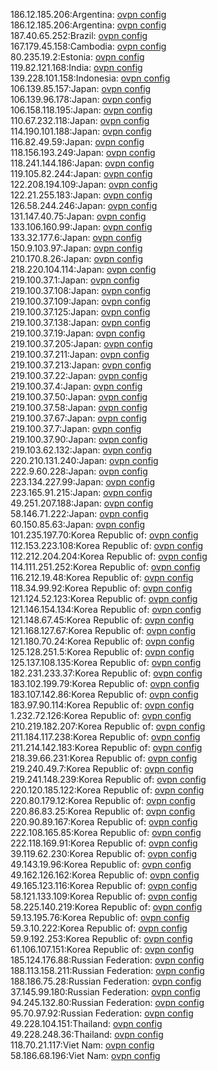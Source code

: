 186.12.185.206:Argentina: [ovpn config](vpn/186_12_185_206.ovpn)  
186.12.185.206:Argentina: [ovpn config](vpn/186_12_185_206.ovpn)  
187.40.65.252:Brazil: [ovpn config](vpn/187_40_65_252.ovpn)  
167.179.45.158:Cambodia: [ovpn config](vpn/167_179_45_158.ovpn)  
80.235.19.2:Estonia: [ovpn config](vpn/80_235_19_2.ovpn)  
119.82.121.168:India: [ovpn config](vpn/119_82_121_168.ovpn)  
139.228.101.158:Indonesia: [ovpn config](vpn/139_228_101_158.ovpn)  
106.139.85.157:Japan: [ovpn config](vpn/106_139_85_157.ovpn)  
106.139.96.178:Japan: [ovpn config](vpn/106_139_96_178.ovpn)  
106.158.118.195:Japan: [ovpn config](vpn/106_158_118_195.ovpn)  
110.67.232.118:Japan: [ovpn config](vpn/110_67_232_118.ovpn)  
114.190.101.188:Japan: [ovpn config](vpn/114_190_101_188.ovpn)  
116.82.49.59:Japan: [ovpn config](vpn/116_82_49_59.ovpn)  
118.156.193.249:Japan: [ovpn config](vpn/118_156_193_249.ovpn)  
118.241.144.186:Japan: [ovpn config](vpn/118_241_144_186.ovpn)  
119.105.82.244:Japan: [ovpn config](vpn/119_105_82_244.ovpn)  
122.208.194.109:Japan: [ovpn config](vpn/122_208_194_109.ovpn)  
122.21.255.183:Japan: [ovpn config](vpn/122_21_255_183.ovpn)  
126.58.244.246:Japan: [ovpn config](vpn/126_58_244_246.ovpn)  
131.147.40.75:Japan: [ovpn config](vpn/131_147_40_75.ovpn)  
133.106.160.99:Japan: [ovpn config](vpn/133_106_160_99.ovpn)  
133.32.177.6:Japan: [ovpn config](vpn/133_32_177_6.ovpn)  
150.9.103.97:Japan: [ovpn config](vpn/150_9_103_97.ovpn)  
210.170.8.26:Japan: [ovpn config](vpn/210_170_8_26.ovpn)  
218.220.104.114:Japan: [ovpn config](vpn/218_220_104_114.ovpn)  
219.100.37.1:Japan: [ovpn config](vpn/219_100_37_1.ovpn)  
219.100.37.108:Japan: [ovpn config](vpn/219_100_37_108.ovpn)  
219.100.37.109:Japan: [ovpn config](vpn/219_100_37_109.ovpn)  
219.100.37.125:Japan: [ovpn config](vpn/219_100_37_125.ovpn)  
219.100.37.138:Japan: [ovpn config](vpn/219_100_37_138.ovpn)  
219.100.37.19:Japan: [ovpn config](vpn/219_100_37_19.ovpn)  
219.100.37.205:Japan: [ovpn config](vpn/219_100_37_205.ovpn)  
219.100.37.211:Japan: [ovpn config](vpn/219_100_37_211.ovpn)  
219.100.37.213:Japan: [ovpn config](vpn/219_100_37_213.ovpn)  
219.100.37.22:Japan: [ovpn config](vpn/219_100_37_22.ovpn)  
219.100.37.4:Japan: [ovpn config](vpn/219_100_37_4.ovpn)  
219.100.37.50:Japan: [ovpn config](vpn/219_100_37_50.ovpn)  
219.100.37.58:Japan: [ovpn config](vpn/219_100_37_58.ovpn)  
219.100.37.67:Japan: [ovpn config](vpn/219_100_37_67.ovpn)  
219.100.37.7:Japan: [ovpn config](vpn/219_100_37_7.ovpn)  
219.100.37.90:Japan: [ovpn config](vpn/219_100_37_90.ovpn)  
219.103.62.132:Japan: [ovpn config](vpn/219_103_62_132.ovpn)  
220.210.131.240:Japan: [ovpn config](vpn/220_210_131_240.ovpn)  
222.9.60.228:Japan: [ovpn config](vpn/222_9_60_228.ovpn)  
223.134.227.99:Japan: [ovpn config](vpn/223_134_227_99.ovpn)  
223.165.91.215:Japan: [ovpn config](vpn/223_165_91_215.ovpn)  
49.251.207.188:Japan: [ovpn config](vpn/49_251_207_188.ovpn)  
58.146.71.222:Japan: [ovpn config](vpn/58_146_71_222.ovpn)  
60.150.85.63:Japan: [ovpn config](vpn/60_150_85_63.ovpn)  
101.235.197.70:Korea Republic of: [ovpn config](vpn/101_235_197_70.ovpn)  
112.153.223.108:Korea Republic of: [ovpn config](vpn/112_153_223_108.ovpn)  
112.212.204.204:Korea Republic of: [ovpn config](vpn/112_212_204_204.ovpn)  
114.111.251.252:Korea Republic of: [ovpn config](vpn/114_111_251_252.ovpn)  
116.212.19.48:Korea Republic of: [ovpn config](vpn/116_212_19_48.ovpn)  
118.34.99.92:Korea Republic of: [ovpn config](vpn/118_34_99_92.ovpn)  
121.124.52.123:Korea Republic of: [ovpn config](vpn/121_124_52_123.ovpn)  
121.146.154.134:Korea Republic of: [ovpn config](vpn/121_146_154_134.ovpn)  
121.148.67.45:Korea Republic of: [ovpn config](vpn/121_148_67_45.ovpn)  
121.168.127.67:Korea Republic of: [ovpn config](vpn/121_168_127_67.ovpn)  
121.180.70.24:Korea Republic of: [ovpn config](vpn/121_180_70_24.ovpn)  
125.128.251.5:Korea Republic of: [ovpn config](vpn/125_128_251_5.ovpn)  
125.137.108.135:Korea Republic of: [ovpn config](vpn/125_137_108_135.ovpn)  
182.231.233.37:Korea Republic of: [ovpn config](vpn/182_231_233_37.ovpn)  
183.102.199.79:Korea Republic of: [ovpn config](vpn/183_102_199_79.ovpn)  
183.107.142.86:Korea Republic of: [ovpn config](vpn/183_107_142_86.ovpn)  
183.97.90.114:Korea Republic of: [ovpn config](vpn/183_97_90_114.ovpn)  
1.232.72.126:Korea Republic of: [ovpn config](vpn/1_232_72_126.ovpn)  
210.219.182.207:Korea Republic of: [ovpn config](vpn/210_219_182_207.ovpn)  
211.184.117.238:Korea Republic of: [ovpn config](vpn/211_184_117_238.ovpn)  
211.214.142.183:Korea Republic of: [ovpn config](vpn/211_214_142_183.ovpn)  
218.39.66.231:Korea Republic of: [ovpn config](vpn/218_39_66_231.ovpn)  
219.240.49.7:Korea Republic of: [ovpn config](vpn/219_240_49_7.ovpn)  
219.241.148.239:Korea Republic of: [ovpn config](vpn/219_241_148_239.ovpn)  
220.120.185.122:Korea Republic of: [ovpn config](vpn/220_120_185_122.ovpn)  
220.80.179.12:Korea Republic of: [ovpn config](vpn/220_80_179_12.ovpn)  
220.86.83.25:Korea Republic of: [ovpn config](vpn/220_86_83_25.ovpn)  
220.90.89.167:Korea Republic of: [ovpn config](vpn/220_90_89_167.ovpn)  
222.108.165.85:Korea Republic of: [ovpn config](vpn/222_108_165_85.ovpn)  
222.118.169.91:Korea Republic of: [ovpn config](vpn/222_118_169_91.ovpn)  
39.119.62.230:Korea Republic of: [ovpn config](vpn/39_119_62_230.ovpn)  
49.143.19.96:Korea Republic of: [ovpn config](vpn/49_143_19_96.ovpn)  
49.162.126.162:Korea Republic of: [ovpn config](vpn/49_162_126_162.ovpn)  
49.165.123.116:Korea Republic of: [ovpn config](vpn/49_165_123_116.ovpn)  
58.121.133.109:Korea Republic of: [ovpn config](vpn/58_121_133_109.ovpn)  
58.225.140.219:Korea Republic of: [ovpn config](vpn/58_225_140_219.ovpn)  
59.13.195.76:Korea Republic of: [ovpn config](vpn/59_13_195_76.ovpn)  
59.3.10.222:Korea Republic of: [ovpn config](vpn/59_3_10_222.ovpn)  
59.9.192.253:Korea Republic of: [ovpn config](vpn/59_9_192_253.ovpn)  
61.106.107.151:Korea Republic of: [ovpn config](vpn/61_106_107_151.ovpn)  
185.124.176.88:Russian Federation: [ovpn config](vpn/185_124_176_88.ovpn)  
188.113.158.211:Russian Federation: [ovpn config](vpn/188_113_158_211.ovpn)  
188.186.75.28:Russian Federation: [ovpn config](vpn/188_186_75_28.ovpn)  
37.145.99.180:Russian Federation: [ovpn config](vpn/37_145_99_180.ovpn)  
94.245.132.80:Russian Federation: [ovpn config](vpn/94_245_132_80.ovpn)  
95.70.97.92:Russian Federation: [ovpn config](vpn/95_70_97_92.ovpn)  
49.228.104.151:Thailand: [ovpn config](vpn/49_228_104_151.ovpn)  
49.228.248.36:Thailand: [ovpn config](vpn/49_228_248_36.ovpn)  
118.70.21.117:Viet Nam: [ovpn config](vpn/118_70_21_117.ovpn)  
58.186.68.196:Viet Nam: [ovpn config](vpn/58_186_68_196.ovpn)  
